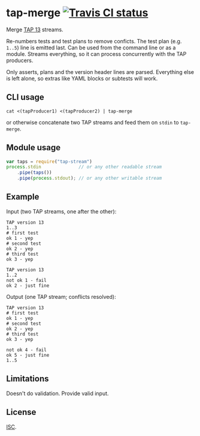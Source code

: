 # tap-merge [![Travis CI status](https://img.shields.io/travis/anko/tap-merge.svg?style=flat-square)][1]

Merge [TAP 13][2] streams.

Re-numbers tests and test plans to remove conficts.  The test plan (e.g.
`1..5`) line is emitted last.  Can be used from the command line or as a
module.  Streams everything, so it can process concurrently with the TAP
producers.

Only asserts, plans and the version header lines are parsed.  Everything else
is left alone, so extras like YAML blocks or subtests will work.

## CLI usage

    cat <(tapProducer1) <(tapProducer2) | tap-merge

or otherwise concatenate two TAP streams and feed them on `stdin` to
`tap-merge`.

## Module usage

```js
var taps = require("tap-stream")
process.stdin              // or any other readable stream
    .pipe(taps())
    .pipe(process.stdout); // or any other writable stream
```

## Example

<!-- !test program ./cli.js | head -c -1 -->

Input (two TAP streams, one after the other):

<!-- !test in example -->

    TAP version 13
    1..3
    # first test
    ok 1 - yep
    # second test
    ok 2 - yep
    # third test
    ok 3 - yep

    TAP version 13
    1..2
    not ok 1 - fail
    ok 2 - just fine

Output (one TAP stream; conflicts resolved):

<!-- !test out example -->

    TAP version 13
    # first test
    ok 1 - yep
    # second test
    ok 2 - yep
    # third test
    ok 3 - yep

    not ok 4 - fail
    ok 5 - just fine
    1..5

## Limitations

Doesn't do validation.  Provide valid input.

## License

[ISC][3].

[1]: https://travis-ci.org/anko/tap-merge
[2]: https://testanything.org/tap-version-13-specification.html
[3]: http://en.wikipedia.org/wiki/ISC_license
